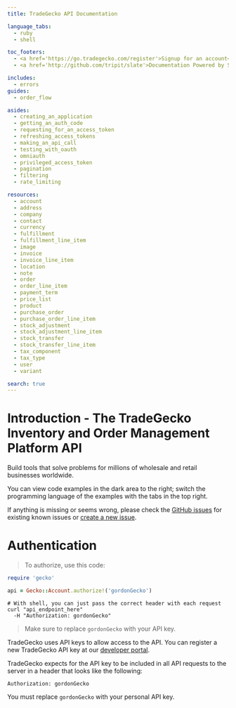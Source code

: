 ```yaml
---
title: TradeGecko API Documentation

language_tabs:
  - ruby
  - shell

toc_footers:
  - <a href='https://go.tradegecko.com/register'>Signup for an account</a>
  - <a href='http://github.com/tripit/slate'>Documentation Powered by Slate</a>

includes:
  - errors
guides:
  - order_flow

asides:
  - creating_an_application
  - getting_an_auth_code
  - requesting_for_an_access_token
  - refreshing_access_tokens
  - making_an_api_call
  - testing_with_oauth
  - omniauth
  - privileged_access_token
  - pagination
  - filtering
  - rate_limiting

resources:
  - account
  - address
  - company
  - contact
  - currency
  - fulfillment
  - fulfillment_line_item
  - image
  - invoice
  - invoice_line_item
  - location
  - note
  - order
  - order_line_item
  - payment_term
  - price_list
  - product
  - purchase_order
  - purchase_order_line_item
  - stock_adjustment
  - stock_adjustment_line_item
  - stock_transfer
  - stock_transfer_line_item
  - tax_component
  - tax_type
  - user
  - variant

search: true
---
```


# Introduction - The TradeGecko Inventory and Order Management Platform API

Build tools that solve problems for millions of wholesale and retail businesses worldwide.

You can view code examples in the dark area to the right; switch the programming language of the examples with the tabs in the top right.

If anything is missing or seems wrong, please check the [GitHub issues](https://github.com/tradegecko/smaug/issues)
for existing known issues or [create a new issue](https://github.com/tradegecko/smaug/issues/new).

# Authentication

> To authorize, use this code:

```ruby
require 'gecko'

api = Gecko::Account.authorize!('gordonGecko')
```

```shell
# With shell, you can just pass the correct header with each request
curl "api_endpoint_here"
  -H "Authorization: gordonGecko"
```

> Make sure to replace `gordonGecko` with your API key.

TradeGecko uses API keys to allow access to the API. You can register a new TradeGecko API key at our [developer portal](http://developer.tradegecko.com/).

TradeGecko expects for the API key to be included in all API requests to the server in a header that looks like the following:

`Authorization: gordonGecko`

<aside class="notice">
You must replace <code>gordonGecko</code> with your personal API key.
</aside>
